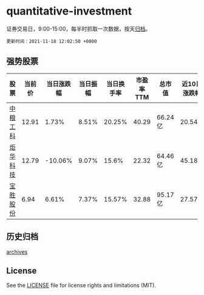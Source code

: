 # quantitative-investment

证券交易日，9:00-15:00，每半时抓取一次数据，按天[归档](archives)。

`更新时间：2021-11-18 12:02:50 +0800`

## 强势股票

|股票|当前价|当日涨跌幅|当日振幅|当日换手率|市盈率TTM|总市值|近10日涨跌幅|
|----|----|----|----|----|----|----|----|
|[中粮工科](https://xueqiu.com/S/SZ301058)|12.91|1.73%|8.51%|20.25%|40.29|66.24亿|20.54%|
|[炬华科技](https://xueqiu.com/S/SZ300360)|12.79|-10.06%|9.07%|15.6%|22.32|64.46亿|45.18%|
|[宝胜股份](https://xueqiu.com/S/SH600973)|6.94|6.61%|7.37%|15.57%|32.88|95.17亿|27.57%|

## 历史归档

[archives](archives)

## License

See the [LICENSE](LICENSE) file for license rights and limitations (MIT).